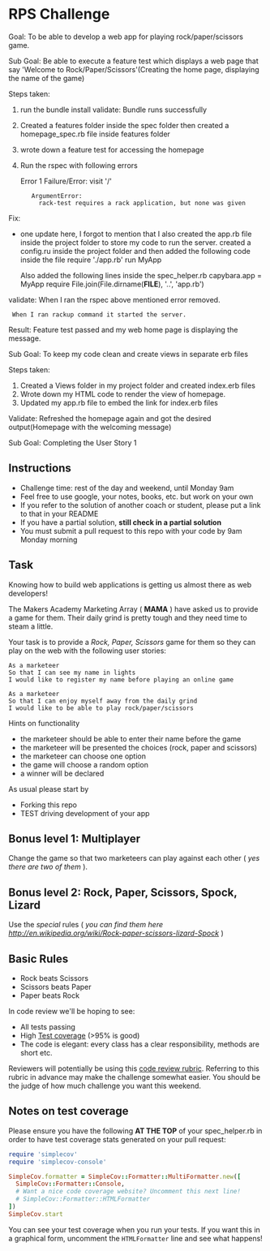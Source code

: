 # RPS Challenge

Goal: To be able to develop a web app for playing rock/paper/scissors game.

Sub Goal: Be able to execute a feature test which displays a web page that say 'Welcome to Rock/Paper/Scissors'(Creating the home page, displaying the name of the game)

Steps taken:
1) run the bundle install
   validate: Bundle runs successfully
2) Created a features folder inside the spec folder then created a homepage_spec.rb file inside features folder
3) wrote down a feature test for accessing the homepage
4) Run the rspec with following errors

    Error 1       Failure/Error: visit '/'

          ArgumentError:
            rack-test requires a rack application, but none was given
  Fix:

  * one update here, I forgot to mention that I also created the app.rb file inside the project folder to store my code to run the server.
   created a config.ru inside the project folder and then added the following code inside the file
        require './app.rb'
        run MyApp

     Also added the following lines inside the spec_helper.rb
        capybara.app = MyApp
        require File.join(File.dirname(__FILE__), '..', 'app.rb')

  validate: When I ran the rspec above mentioned error removed.

     When I ran rackup command it started the server.

   Result: Feature test passed and my web home page is displaying the message.


Sub Goal: To keep my code clean and create views in separate erb files

Steps taken:

1) Created a Views folder in my project folder and created index.erb files
2) Wrote down my HTML code to render the view of homepage.
3) Updated my app.rb file to embed the link for index.erb files


Validate: Refreshed the homepage again and got the desired output(Homepage with the welcoming message)

Sub Goal: Completing the User Story 1



Instructions
-------

* Challenge time: rest of the day and weekend, until Monday 9am
* Feel free to use google, your notes, books, etc. but work on your own
* If you refer to the solution of another coach or student, please put a link to that in your README
* If you have a partial solution, **still check in a partial solution**
* You must submit a pull request to this repo with your code by 9am Monday morning

Task
----

Knowing how to build web applications is getting us almost there as web developers!

The Makers Academy Marketing Array ( **MAMA** ) have asked us to provide a game for them. Their daily grind is pretty tough and they need time to steam a little.

Your task is to provide a _Rock, Paper, Scissors_ game for them so they can play on the web with the following user stories:

```
As a marketeer
So that I can see my name in lights
I would like to register my name before playing an online game

As a marketeer
So that I can enjoy myself away from the daily grind
I would like to be able to play rock/paper/scissors
```

Hints on functionality

- the marketeer should be able to enter their name before the game
- the marketeer will be presented the choices (rock, paper and scissors)
- the marketeer can choose one option
- the game will choose a random option
- a winner will be declared


As usual please start by

* Forking this repo
* TEST driving development of your app


## Bonus level 1: Multiplayer

Change the game so that two marketeers can play against each other ( _yes there are two of them_ ).

## Bonus level 2: Rock, Paper, Scissors, Spock, Lizard

Use the _special_ rules ( _you can find them here http://en.wikipedia.org/wiki/Rock-paper-scissors-lizard-Spock_ )

## Basic Rules

- Rock beats Scissors
- Scissors beats Paper
- Paper beats Rock

In code review we'll be hoping to see:

* All tests passing
* High [Test coverage](https://github.com/makersacademy/course/blob/master/pills/test_coverage.md) (>95% is good)
* The code is elegant: every class has a clear responsibility, methods are short etc.

Reviewers will potentially be using this [code review rubric](docs/review.md).  Referring to this rubric in advance may make the challenge somewhat easier.  You should be the judge of how much challenge you want this weekend.

Notes on test coverage
----------------------

Please ensure you have the following **AT THE TOP** of your spec_helper.rb in order to have test coverage stats generated
on your pull request:

```ruby
require 'simplecov'
require 'simplecov-console'

SimpleCov.formatter = SimpleCov::Formatter::MultiFormatter.new([
  SimpleCov::Formatter::Console,
  # Want a nice code coverage website? Uncomment this next line!
  # SimpleCov::Formatter::HTMLFormatter
])
SimpleCov.start
```

You can see your test coverage when you run your tests. If you want this in a graphical form, uncomment the `HTMLFormatter` line and see what happens!
